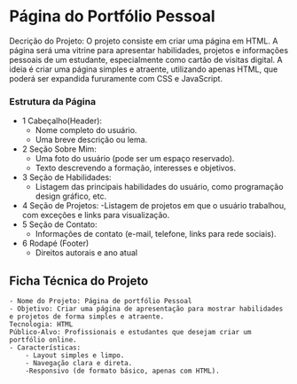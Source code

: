 # Página do Portfólio Pessoal
Decrição do Projeto: O projeto consiste em criar uma página em HTML. A página será uma vitrine para apresentar habilidades, projetos e informações pessoais de um estudante, especialmente como cartão de visitas digital. A ideia é criar uma página simples e atraente, utilizando apenas HTML, que poderá ser expandida fururamente com CSS e JavaScript.

### Estrutura da Página
- 1 Cabeçalho(Header):
    - Nome completo do usuário.
    - Uma breve descrição ou lema.
- 2 Seção Sobre Mim:
    - Uma foto do usuário (pode ser um espaço reservado).
    - Texto descrevendo a formação, interesses e objetivos.
- 3 Seção de Habilidades:
    - Listagem das principais habilidades do usuário, como programação design gráfico, etc.
- 4 Seção de Projetos:
    -Listagem de projetos em que o usuário trabalhou, com exceções e links para visualização.
- 5 Seção de Contato:
    - Informações de contato (e-mail, telefone, links para rede sociais).
- 6 Rodapé (Footer)
    - Direitos autorais e ano atual

## Ficha Técnica do Projeto
    - Nome do Projeto: Página de portfólio Pessoal
    - Objetivo: Criar uma página de apresentação para mostrar habilidades e projetos de forma simples e atraente.
    Tecnologia: HTML
    Público-Alvo: Profissionais e estudantes que desejam criar um portfólio online.
    - Características:
        - Layout simples e limpo.
        - Navegação clara e direta.
        -Responsivo (de formato básico, apenas com HTML).
